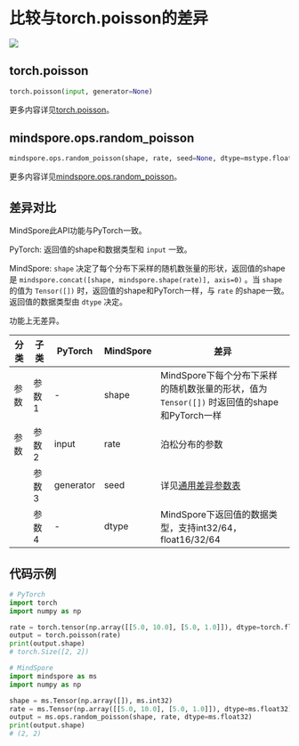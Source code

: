 # 比较与torch.poisson的差异

<a href="https://gitee.com/mindspore/docs/blob/master/docs/mindspore/source_zh_cn/note/api_mapping/pytorch_diff/poisson.md" target="_blank"><img src="https://mindspore-website.obs.cn-north-4.myhuaweicloud.com/website-images/master/resource/_static/logo_source.png"></a>

## torch.poisson

```python
torch.poisson(input, generator=None)
```

更多内容详见[torch.poisson](https://pytorch.org/docs/1.8.1/generated/torch.poisson.html)。

## mindspore.ops.random_poisson

```python
mindspore.ops.random_poisson(shape, rate, seed=None, dtype=mstype.float32)
```

更多内容详见[mindspore.ops.random_poisson](https://www.mindspore.cn/docs/zh-CN/master/api_python/ops/mindspore.ops.random_poisson.html)。

## 差异对比

MindSpore此API功能与PyTorch一致。

PyTorch: 返回值的shape和数据类型和 `input` 一致。

MindSpore: `shape` 决定了每个分布下采样的随机数张量的形状，返回值的shape是 `mindspore.concat([shape, mindspore.shape(rate)], axis=0)` 。当 `shape` 的值为 `Tensor([])` 时，返回值的shape和PyTorch一样，与 `rate` 的shape一致。返回值的数据类型由 `dtype` 决定。

功能上无差异。

| 分类       | 子类         | PyTorch      | MindSpore      | 差异          |
| ---------- | ------------ | ------------ | ---------      | ------------- |
| 参数       | 参数 1       | -             | shape         | MindSpore下每个分布下采样的随机数张量的形状，值为 `Tensor([])` 时返回值的shape和PyTorch一样 |
| 参数       | 参数 2       | input         | rate          | 泊松分布的参数 |
|            | 参数 3       | generator     | seed          | 详见[通用差异参数表](https://www.mindspore.cn/docs/zh-CN/master/note/api_mapping/pytorch_api_mapping.html#通用差异参数表) |
|            | 参数 4       | -             | dtype         | MindSpore下返回值的数据类型，支持int32/64，float16/32/64 |

## 代码示例

```python
# PyTorch
import torch
import numpy as np

rate = torch.tensor(np.array([[5.0, 10.0], [5.0, 1.0]]), dtype=torch.float32)
output = torch.poisson(rate)
print(output.shape)
# torch.Size([2, 2])

# MindSpore
import mindspore as ms
import numpy as np

shape = ms.Tensor(np.array([]), ms.int32)
rate = ms.Tensor(np.array([[5.0, 10.0], [5.0, 1.0]]), dtype=ms.float32)
output = ms.ops.random_poisson(shape, rate, dtype=ms.float32)
print(output.shape)
# (2, 2)
```
